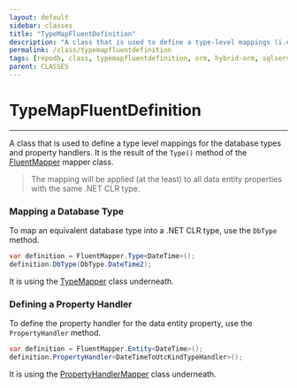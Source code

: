 ```yaml
---
layout: default
sidebar: classes
title: "TypeMapFluentDefinition"
description: "A class that is used to define a type-level mappings (i.e.: DB Type and Property Handler)."
permalink: /class/typemapfluentdefinition
tags: [repodb, class, typemapfluentdefinition, orm, hybrid-orm, sqlserver, sqlite, mysql, postgresql]
parent: CLASSES
---
```


# TypeMapFluentDefinition

---

A class that is used to define a type level mappings for the database types and property handlers. It is the result of the `Type()` method of the [FluentMapper](/mapper/fluentmapper) mapper class.

> The mapping will be applied (at the least) to all data entity properties with the same .NET CLR type.

### Mapping a Database Type

To map an equivalent database type into a .NET CLR type, use the `DbType` method.

```csharp
var definition = FluentMapper.Type<DateTime>();
definition.DbType(DbType.DateTime2);
```

It is using the [TypeMapper](/mapper/typemapper) class underneath.

### Defining a Property Handler

To define the property handler for the data entity property, use the `PropertyHandler` method.

```csharp
var definition = FluentMapper.Entity<DateTime>();
definition.PropertyHandler<DateTimeToUtcKindTypeHandler>();
```

It is using the [PropertyHandlerMapper](/mapper/propertyhandlermapper) class underneath.